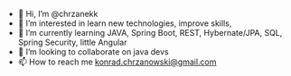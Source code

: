 - 👋 Hi, I’m @chrzanekk
- 👀 I’m interested in learn new technologies, improve skills, 
- 🌱 I’m currently learning JAVA, Spring Boot, REST, Hybernate/JPA, SQL, Spring Security, little Angular
- 💞️ I’m looking to collaborate on java devs
- 📫 How to reach me konrad.chrzanowski@gmail.com

<!---
chrzanekk/chrzanekk is a ✨ special ✨ repository because its `README.md` (this file) appears on your GitHub profile.
You can click the Preview link to take a look at your changes.
--->
